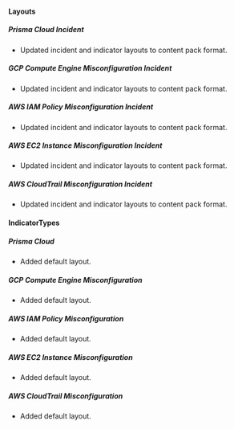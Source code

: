 
#### Layouts
##### Prisma Cloud Incident
 - Updated incident and indicator layouts to content pack format.
##### GCP Compute Engine Misconfiguration Incident
 - Updated incident and indicator layouts to content pack format.
##### AWS IAM Policy Misconfiguration Incident
 - Updated incident and indicator layouts to content pack format.
##### AWS EC2 Instance Misconfiguration Incident
 - Updated incident and indicator layouts to content pack format.
##### AWS CloudTrail Misconfiguration Incident
 - Updated incident and indicator layouts to content pack format.

#### IndicatorTypes
##### Prisma Cloud
 - Added default layout.
##### GCP Compute Engine Misconfiguration
 - Added default layout.
##### AWS IAM Policy Misconfiguration
 - Added default layout.
##### AWS EC2 Instance Misconfiguration
 - Added default layout.
##### AWS CloudTrail Misconfiguration
 - Added default layout.